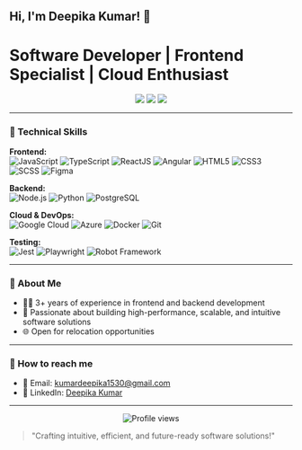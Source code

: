 ## Hi, I'm Deepika Kumar! 👋

# Software Developer | Frontend Specialist | Cloud Enthusiast

<p align="center">
  <img src="https://img.shields.io/badge/Location-Toronto%2C%20Ontario-blue"/>
  <img src="https://img.shields.io/badge/Experience-3%2B%20years-brightgreen"/>
  <img src="https://img.shields.io/badge/Open%20to-Relocation-orange"/>
</p>

---

### 🔧 Technical Skills

**Frontend:**  
![JavaScript](https://img.shields.io/badge/-JavaScript-F7DF1E?logo=javascript&logoColor=black) 
![TypeScript](https://img.shields.io/badge/-TypeScript-3178C6?logo=typescript&logoColor=white) 
![ReactJS](https://img.shields.io/badge/-ReactJS-61DAFB?logo=react&logoColor=black) 
![Angular](https://img.shields.io/badge/-Angular-DD0031?logo=angular&logoColor=white) 
![HTML5](https://img.shields.io/badge/-HTML5-E34F26?logo=html5&logoColor=white) 
![CSS3](https://img.shields.io/badge/-CSS3-1572B6?logo=css3&logoColor=white) 
![SCSS](https://img.shields.io/badge/-SCSS-CC6699?logo=sass&logoColor=white) 
![Figma](https://img.shields.io/badge/-Figma-F24E1E?logo=figma&logoColor=white)

**Backend:**  
![Node.js](https://img.shields.io/badge/-Node.js-339933?logo=node.js&logoColor=white) 
![Python](https://img.shields.io/badge/-Python-3776AB?logo=python&logoColor=white) 
![PostgreSQL](https://img.shields.io/badge/-PostgreSQL-336791?logo=postgresql&logoColor=white) 

**Cloud & DevOps:**  
![Google Cloud](https://img.shields.io/badge/-Google%20Cloud-4285F4?logo=googlecloud&logoColor=white) 
![Azure](https://img.shields.io/badge/-Azure-0078D4?logo=microsoftazure&logoColor=white) 
![Docker](https://img.shields.io/badge/-Docker-2496ED?logo=docker&logoColor=white) 
![Git](https://img.shields.io/badge/-Git-F05032?logo=git&logoColor=white)

**Testing:**  
![Jest](https://img.shields.io/badge/-Jest-C21325?logo=jest&logoColor=white) 
![Playwright](https://img.shields.io/badge/-Playwright-2D2D2D?logo=playwright&logoColor=green) 
![Robot Framework](https://img.shields.io/badge/-Robot%20Framework-000000?logo=robotframework&logoColor=white)

---

### 📢 About Me

- 👩‍💻  3+ years of experience in frontend and backend development
- 🚀 Passionate about building high-performance, scalable, and intuitive software solutions
- 🌐 Open for relocation opportunities

---

### 📧 How to reach me

- 📧 Email: [kumardeepika1530@gmail.com](mailto:kumardeepika1530@gmail.com)
- 🔗 LinkedIn: [Deepika Kumar](https://www.linkedin.com/in/iam-deepika-kumar/)

---

<p align="center">
  <img src="https://komarev.com/ghpvc/?username=DeepikaKumar&label=Profile%20views&color=0e75b6&style=flat" alt="Profile views"/>
</p>

> "Crafting intuitive, efficient, and future-ready software solutions!"
